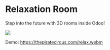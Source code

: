 # Relaxation Room

Step into the future with 3D rooms inside Odoo!

![](https://thepiratecircus.com/relax.png)

Demo: https://thepiratecircus.com/relax.webm
